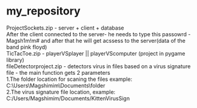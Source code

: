 # my_repository
ProjectSockets.zip - server + client + database                       
After the client connected to the server- he needs to type this passowrd - Magsh1m!m# and after that he will get acssess to the server(data of the band pink floyd)           
TicTacToe.zip - playerVSplayer || playerVScomputer (project in pygame library)                
fileDetectorproject.zip - detectors virus in files based on a virus signature file - the main function gets 2 parameters                 
1.The folder location for scaning the files example: C:\\Users\\Magshimim\\Documents\\folder                       
2.The virus signature file location, example: C:/Users/Magshimim/Documents/KittenVirusSign

